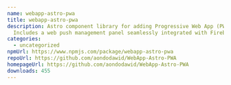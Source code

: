 ```yaml
---
name: webapp-astro-pwa
title: webapp-astro-pwa
description: Astro component library for adding Progressive Web App (PWA).
  Includes a web push management panel seamlessly integrated with Firebase.
categories:
  - uncategorized
npmUrl: https://www.npmjs.com/package/webapp-astro-pwa
repoUrl: https://github.com/aondodawid/WebApp-Astro-PWA
homepageUrl: https://github.com/aondodawid/WebApp-Astro-PWA
downloads: 455
---
```

